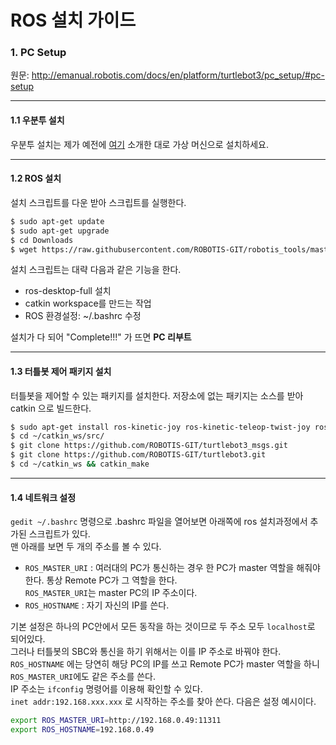 # ROS 설치 가이드

### 1. PC Setup

원문: http://emanual.robotis.com/docs/en/platform/turtlebot3/pc_setup/#pc-setup
***

#### 1.1 우분투 설치

우분투 설치는 제가 예전에 [여기](https://github.com/goodgodgd/Fall_2018_Lectures/blob/master/Robotics/00_LinuxInstallation.md) 
소개한 대로 가상 머신으로 설치하세요.
***

#### 1.2 ROS 설치

설치 스크립트를 다운 받아 스크립트를 실행한다.
```bash
$ sudo apt-get update
$ sudo apt-get upgrade
$ cd Downloads
$ wget https://raw.githubusercontent.com/ROBOTIS-GIT/robotis_tools/master/install_ros_kinetic.sh && chmod 755 ./install_ros_kinetic.sh && bash ./install_ros_kinetic.sh
```
설치 스크립트는 대략 다음과 같은 기능을 한다. 
- ros-desktop-full 설치
- catkin workspace를 만드는 작업
- ROS 환경설정: ~/.bashrc 수정

설치가 다 되어 "Complete!!!" 가 뜨면 **PC 리부트**
***

#### 1.3 터틀봇 제어 패키지 설치

터틀봇을 제어할 수 있는 패키지를 설치한다.
저장소에 없는 패키지는 소스를 받아 catkin 으로 빌드한다.

```bash
$ sudo apt-get install ros-kinetic-joy ros-kinetic-teleop-twist-joy ros-kinetic-teleop-twist-keyboard ros-kinetic-laser-proc ros-kinetic-rgbd-launch ros-kinetic-depthimage-to-laserscan ros-kinetic-rosserial-arduino ros-kinetic-rosserial-python ros-kinetic-rosserial-server ros-kinetic-rosserial-client ros-kinetic-rosserial-msgs ros-kinetic-amcl ros-kinetic-map-server ros-kinetic-move-base ros-kinetic-urdf ros-kinetic-xacro ros-kinetic-compressed-image-transport ros-kinetic-rqt-image-view ros-kinetic-gmapping ros-kinetic-navigation ros-kinetic-interactive-markers
$ cd ~/catkin_ws/src/
$ git clone https://github.com/ROBOTIS-GIT/turtlebot3_msgs.git
$ git clone https://github.com/ROBOTIS-GIT/turtlebot3.git
$ cd ~/catkin_ws && catkin_make
```
***

#### 1.4 네트워크 설정

`gedit ~/.bashrc` 명령으로 .bashrc 파일을 열어보면 아래쪽에 ros 설치과정에서 추가된 스크립트가 있다.  
맨 아래를 보면 두 개의 주소를 볼 수 있다.
- `ROS_MASTER_URI` : 여러대의 PC가 통신하는 경우 한 PC가 master 역할을 해줘야한다. 통상 Remote PC가 그 역할을 한다.  
`ROS_MASTER_URI`는 master PC의 IP 주소이다.
- `ROS_HOSTNAME` : 자기 자신의 IP를 쓴다.

기본 설정은 하나의 PC안에서 모든 동작을 하는 것이므로 두 주소 모두 `localhost`로 되어있다.  
그러나 터틀봇의 SBC와 통신을 하기 위해서는 이를 IP 주소로 바꿔야 한다.  
`ROS_HOSTNAME` 에는 당연히 해당 PC의 IP를 쓰고 Remote PC가 master 역할을 하니 `ROS_MASTER_URI`에도 같은 주소를 쓴다.  
IP 주소는 `ifconfig` 명령어를 이용해 확인할 수 있다.    
`inet addr:192.168.xxx.xxx` 로 시작하는 주소를 찾아 쓴다.
다음은 설정 예시이다.
```bash
export ROS_MASTER_URI=http://192.168.0.49:11311
export ROS_HOSTNAME=192.168.0.49
```
